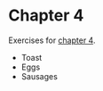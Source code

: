# Chapter 4
Exercises for [chapter 4](https://info201.github.io/git-basics.html).

- Toast
- Eggs
- Sausages